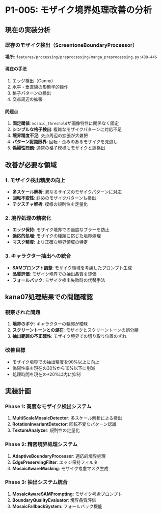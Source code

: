 # P1-005: モザイク境界処理改善の分析

## 現在の実装分析

### 既存のモザイク検出（ScreentoneBoundaryProcessor）
**場所**: `features/processing/preprocessing/manga_preprocessing.py:408-446`

#### 現在の手法
1. エッジ検出（Canny）
2. 水平・垂直線の形態学的操作
3. 格子パターンの検出
4. 交点周辺の拡張

#### 問題点
1. **固定閾値**: `mosaic_threshold`が画像特性に関係なく固定
2. **シンプルな格子検出**: 複雑なモザイクパターンに対応不足
3. **境界精度不足**: 交点周辺の拡張が大雑把
4. **パターン認識限界**: 回転・歪みのあるモザイクを見逃し
5. **偽陽性問題**: 通常の格子模様もモザイクと誤検出

## 改善が必要な領域

### 1. モザイク検出精度の向上
- **多スケール解析**: 異なるサイズのモザイクパターンに対応
- **回転不変性**: 斜めのモザイクパターンも検出
- **テクスチャ解析**: 模様の規則性を定量化

### 2. 境界処理の精密化
- **エッジ保持**: モザイク境界での過度なブラーを防止
- **適応的処理**: モザイクの種類に応じた境界処理
- **マスク精度**: より正確な境界領域の特定

### 3. キャラクター抽出への統合
- **SAMプロンプト調整**: モザイク領域を考慮したプロンプト生成
- **品質評価**: モザイク境界での抽出品質を評価
- **フォールバック**: モザイク検出失敗時の代替手法

## kana07処理結果での問題確認

### 観察された問題
1. **境界のボケ**: キャラクターの輪郭が曖昧
2. **スクリーントーンとの混在**: モザイクとスクリーントーンの誤分類
3. **抽出範囲の不正確性**: モザイク境界での切り取り位置のずれ

### 改善目標
- モザイク境界での抽出精度を90%以上に向上
- 偽陽性率を現在の30%から10%以下に削減
- 処理時間を現在の+20%以内に抑制

## 実装計画

### Phase 1: 高度なモザイク検出システム
1. **MultiScaleMosaicDetector**: 多スケール解析による検出
2. **RotationInvariantDetector**: 回転不変なパターン認識
3. **TextureAnalyzer**: 規則性の定量化

### Phase 2: 精密境界処理システム
1. **AdaptiveBoundaryProcessor**: 適応的境界処理
2. **EdgePreservingFilter**: エッジ保持フィルタ
3. **MosaicAwareMasking**: モザイク考慮マスク生成

### Phase 3: 抽出システム統合
1. **MosaicAwareSAMPrompting**: モザイク考慮プロンプト
2. **BoundaryQualityEvaluator**: 境界品質評価
3. **MosaicFallbackSystem**: フォールバック機能